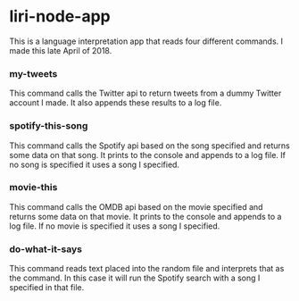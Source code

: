 # liri-node-app
This is a language interpretation app that reads four different commands. I made this late April of 2018. 

### my-tweets
This command calls the Twitter api to return tweets from a dummy Twitter account I made. It also appends these results to a log file. 

### spotify-this-song
This command calls the Spotify api based on the song specified and returns some data on that song. It prints to the console and appends to a log file. If no song is specified it uses a song I specified. 

### movie-this
This command calls the OMDB api based on the movie specified and returns some data on that movie. It prints to the console and appends to a log file. If no movie is specified it uses a song I specified.

### do-what-it-says
This command reads text placed into the random file and interprets that as the command. In this case it will run the Spotify search with a song I specified in that file. 